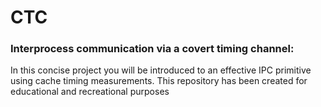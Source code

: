 # CTC
### Interprocess communication via a covert timing channel:
In this concise project you will be introduced to an effective IPC primitive using cache timing measurements.
This repository has been created for educational and recreational purposes
